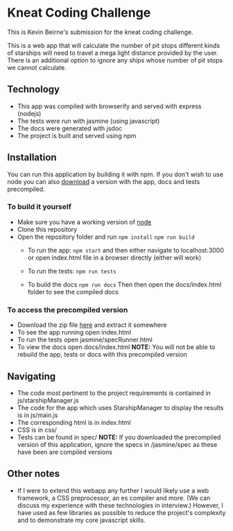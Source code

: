 # Kneat Coding Challenge
This is Kevin Beirne's submission for the kneat coding challenge.

This is a web app that will calculate the number of pit stops different kinds of starships will need to travel a mega light distance provided by the user. There is an additional option to ignore any ships whose number of pit stops we cannot calculate.

## Technology
- This app was compiled with browserify and served with express (nodejs)
- The tests were run with jasmine (using javascript)
- The docs were generated with jsdoc
- The project is built and served using npm

## Installation
You can run this application by building it with npm. If you don't wish to use node you can also [download](https://drive.google.com/open?id=1cBBlprGDxPBrTRRymXBh1A0-ltruFl9X) a version with the app, docs and tests precompiled.
### To build it yourself
- Make sure you have a working version of [node](https://nodejs.org)
- Clone this repository
- Open the repository folder and run 
``npm install``
``npm run build``
  - To run the app: 
``npm start`` 
 and then either navigate to localhost:3000 or open index.html file in a browser directly (either will work)
 
  - To run the tests:
``npm run tests``

  - To build the docs
``npm run docs``
Then then open the docs/index.html folder to see the compiled docs

### To access the precompiled version
- Download the zip file [here](https://drive.google.com/open?id=1cBBlprGDxPBrTRRymXBh1A0-ltruFl9X) and extract it somewhere
- To see the app running open index.html
- To run the tests open jasmine/specRunner.html
- To view the docs open docs/index.html
**NOTE:** You will not be able to rebuild the app, tests or docs with this precompiled version

## Navigating
* The code most pertinent to the project requirements is contained in js/starshipManager.js
* The code for the app which uses StarshipManager to display the results is in js/main.js
* The corresponding html is in index.html
* CSS is in css/
* Tests can be found in spec/
**NOTE:** If you downloaded the precompiled version of this application, ignore the specs in /jasmine/spec as these have been are compiled versions


## Other notes
* If I were to extend this webapp any further I would likely use a web framework, a CSS preprocessor, an es compiler and more. (We can discuss my experience with these technologies in interview.) However, I have used as few libraries as possible to reduce the project's complexity and to demonstrate my core javascript skills.